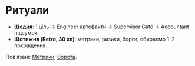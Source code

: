 # Ритуали
- **Щодня**: 1 ціль → Engineer артефакти → Supervisor Gate → Accountant підсумок.
- **Щотижня (Retro, 30 хв)**: метрики, ризики, борги; обираємо 1–2 покращення.

Повʼязані: [Метрики](metrics.md), [Ворота](gates.md).
